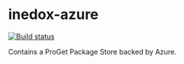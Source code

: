 # inedox-azure

[![Build status](https://ci.appveyor.com/api/projects/status/u75olukdsv48uxkr/branch/master?svg=true)](https://ci.appveyor.com/project/Inedo/inedox-azure/branch/master)

Contains a ProGet Package Store backed by Azure.
